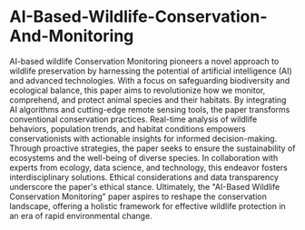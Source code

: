 # AI-Based-Wildlife-Conservation-And-Monitoring

AI-based wildlife Conservation Monitoring pioneers
a novel approach to wildlife preservation by harnessing the
potential of artificial intelligence (AI) and advanced
technologies. With a focus on safeguarding biodiversity and
ecological balance, this paper aims to revolutionize how we
monitor, comprehend, and protect animal species and their
habitats. By integrating AI algorithms and cutting-edge remote
sensing tools, the paper transforms conventional conservation
practices. Real-time analysis of wildlife behaviors, population
trends, and habitat conditions empowers conservationists with
actionable insights for informed decision-making. Through
proactive strategies, the paper seeks to ensure the sustainability
of ecosystems and the well-being of diverse species. In
collaboration with experts from ecology, data science, and
technology, this endeavor fosters interdisciplinary solutions.
Ethical considerations and data transparency underscore the
paper's ethical stance. Ultimately, the "AI-Based Wildlife
Conservation Monitoring" paper aspires to reshape the
conservation landscape, offering a holistic framework for
effective wildlife protection in an era of rapid environmental
change.
